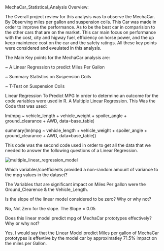 MechaCar_Statistical_Analysis 
Overview: 

The Overall project review for this analysis was to observe the MechaCar. By Observing miles per gallon and suspension coils. This Car was made in order to improve the performance. As to be the best car in comparision to the other cars that are on the market. This car main focus on performance with the cost, city and higway fuel, efficiency on horse power, and the up keep maintence cost on the car and the safety ratings. All these key points were considered and eveulated in this analysis. 

The Main Key points for the MechaCar analysis are: 

~ A Linear Regression to predict Miles Per Gallon 

~ Summary Statistics on Suspension Coils

~ T-Test on Suspension Coils 

Linear Regression To Predict MPG 
In order to determine an outcome for the code variables were used in R. A Multiple Linear Regression. This Was the Code that was used: 

lm(mpg ~ vehicle_length + vehicle_weight + spoiler_angle + ground_clearance + AWD, data=base_table)

summary(lm(mpg ~ vehicle_length + vehicle_weight + spoiler_angle + ground_clearance + AWD, data=base_table))

This code was the second code used in order to get all the data that we needed to answer the following questions of a Linear Regression. 

![multiple_linear_regression_model](https://user-images.githubusercontent.com/95897182/163045468-73e1b6c1-dc68-473d-add8-b72e2a12a669.png)


Which variables/coefficients provided a non-random amount of variance to the mpg values in the dataset?

The Variables that are significant impact on Miles Per gallon were the Ground_Clearence & the Vehicle_Length. 

Is the slope of the linear model considered to be zero? Why or why not?

No, Not Zero for the slope. The Slope = 0.05

Does this linear model predict mpg of MechaCar prototypes effectively? Why or why not?

Yes, I would say that the Linear Model predict Miles per gallon of MechaCar prototypes is effevtive by the model car by approximatley 71.5% impact on the miles per Gallon. 






